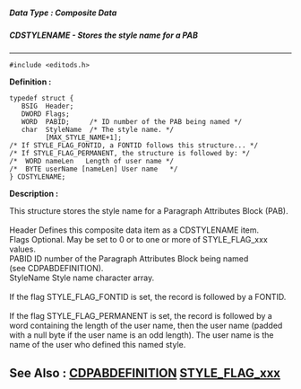 ##### Data Type : Composite Data
##### CDSTYLENAME - Stores the style name for a PAB
---
```
#include <editods.h>
```

**Definition :**
```
typedef struct {
   BSIG  Header;
   DWORD Flags;     
   WORD  PABID;     /* ID number of the PAB being named */
   char  StyleName  /* The style name. */
         [MAX_STYLE_NAME+1];
/* If STYLE_FLAG_FONTID, a FONTID follows this structure... */
/* If STYLE_FLAG_PERMANENT, the structure is followed by: */
/*  WORD nameLen   Length of user name */
/*  BYTE userName [nameLen] User name   */
} CDSTYLENAME;
```

**Description :**

This structure stores the style name for a Paragraph Attributes Block (PAB).<br>
<br>
        Header              Defines this composite data item as a CDSTYLENAME item.<br>
        Flags                  Optional.  May be set to 0 or to one or more of STYLE_FLAG_xxx values.<br>
        PABID                ID number of the Paragraph Attributes Block being named<br>
                                     (see CDPABDEFINITION).<br>
        StyleName       Style name character array.<br>
<br>
If the flag STYLE_FLAG_FONTID is set, the record is followed by a FONTID.<br>
<br>
If the flag STYLE_FLAG_PERMANENT is set, the record is followed by a word containing the length of the user name, then the user name (padded with a null byte if the user name is an odd length).  The user name is the name of the user who defined this named style.


**See Also :**
[CDPABDEFINITION](/domino-c-api-docs/reference/Data/CDPABDEFINITION)
[STYLE_FLAG_xxx](/domino-c-api-docs/reference/Symb/STYLE_FLAG_xxx)
---
